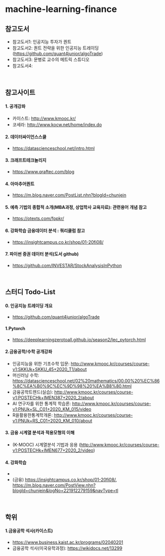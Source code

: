 # machine-learning-finance


## 참고도서
- 참고도서1: 인공지능 투자가 퀀트  
- 참고도서2: 퀀트 전략을 위한 인공지능 트레이딩 (https://github.com/quant4junior/algoTrade)   
- 참고도서3: 문병로 교수의 메트릭 스튜디오  
- 참고도서4: 
<br>

## 참고사이트
#### 1. 공개강좌
- 카이스트: http://www.kmooc.kr/  
- 코세라: http://www.kocw.net/home/index.do  
#### 2. 데이터싸이언스스쿨
- https://datascienceschool.net/intro.html  
#### 3. 크래프트테크놀리지
- https://www.qraftec.com/blog 
#### 4. 아마추어퀀트
- https://m.blog.naver.com/PostList.nhn?blogId=chunjein  
#### 5. 예측 기법의 종합적 소개(MBA과정, 상업학사 교육자료): 관련용어 개념 참고
- https://otexts.com/fppkr/  
#### 6. 강화학습 금융데이터 분석 : 쿼리큘럼 참고
- https://insightcampus.co.kr/shop/01-20fi08/  
#### 7. 파이썬 증권 데이터 분석(도서 github)
- https://github.com/INVESTAR/StockAnalysisInPython  

<br>

## 스터디 Todo-List
#### 0. 인공지능 트레이딩 개요
- https://github.com/quant4junior/algoTrade  
#### 1.Pytorch
- https://deeplearningzerotoall.github.io/season2/lec_pytorch.html  
#### 2.금융공학/수학 공개강좌
- 인공지능을 위한 기초수학 입문: http://www.kmooc.kr/courses/course-v1:SKKUk+SKKU_45+2020_T1/about  
- 머신러닝 수학: https://datascienceschool.net/02%20mathematics/00.00%20%EC%86%8C%EA%B0%9C%EC%9D%98%20%EA%B8%80.html  
- 금융공학트렌드(실습): http://www.kmooc.kr/courses/course-v1:POSTECHk+IMEN387+2020_2/about  
- AI 연구자를 위한 통계적 학습론: http://www.kmooc.kr/courses/course-v1:PNUk+SL_C01+2020_KM_015/video  
- R을활용한통계학개론: http://www.kmooc.kr/courses/course-v1:PNUk+RS_C01+2020_KM_010/about  
#### 3. 금융 시계열 분석과 적용모형의 이해
- (K-MOOC) 시계열분석 기법과 응용 (http://www.kmooc.kr/courses/course-v1:POSTECHk+IMEN677+2020_2/video)
#### 4. 강화학습
-  
- (금융) https://insightcampus.co.kr/shop/01-20fi08/, https://m.blog.naver.com/PostView.nhn?blogId=chunjein&logNo=221912279159&navType=tl  

<br>

## 학위
#### 1.금융공학 석사(카이스트)
- https://www.business.kaist.ac.kr/programs/02040201  
- 금융공학 석사(미국유학과정): https://wikidocs.net/13299  
<br>

